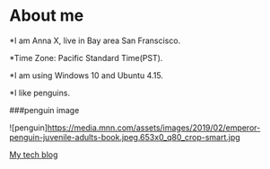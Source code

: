 About me
=========
*I am Anna X, live in Bay area San Franscisco.

*Time Zone: Pacific Standard Time(PST).

*I am using Windows 10 and Ubuntu 4.15.

*I like penguins.

###penguin image

![penguin]https://media.mnn.com/assets/images/2019/02/emperor-penguin-juvenile-adults-book.jpeg.653x0_q80_crop-smart.jpg



[My tech blog](https://vmnet8.github.io/)
